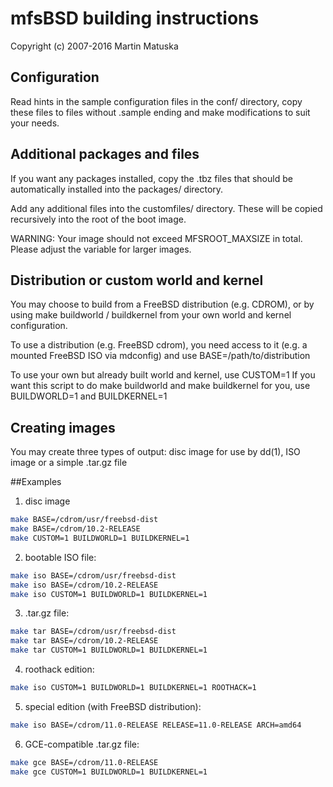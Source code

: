 # mfsBSD building instructions

Copyright (c) 2007-2016 Martin Matuska <mm at FreeBSD.org>

## Configuration
Read hints in the sample configuration files in the conf/ directory, copy
these files to files without .sample ending and make modifications to suit 
your needs.

## Additional packages and files
If you want any packages installed, copy the .tbz files that should be 
automatically installed into the packages/ directory.

Add any additional files into the customfiles/ directory. These will be copied
recursively into the root of the boot image.

WARNING:
Your image should not exceed MFSROOT_MAXSIZE in total.
Please adjust the variable for larger images.

## Distribution or custom world and kernel
You may choose to build from a FreeBSD distribution (e.g. CDROM), or by
using make buildworld / buildkernel from your own world and kernel
configuration.

To use a distribution (e.g. FreeBSD cdrom), you need access to it 
(e.g. a mounted FreeBSD ISO via mdconfig) and use BASE=/path/to/distribution

To use your own but already built world and kernel, use CUSTOM=1
If you want this script to do make buildworld and make buildkernel for you,
use BUILDWORLD=1 and BUILDKERNEL=1

## Creating images

You may create three types of output: disc image for use by dd(1), 
ISO image or a simple .tar.gz file

##Examples

1. disc image

  ```bash
  make BASE=/cdrom/usr/freebsd-dist
  make BASE=/cdrom/10.2-RELEASE
  make CUSTOM=1 BUILDWORLD=1 BUILDKERNEL=1
  ```

2. bootable ISO file:

  ```bash
  make iso BASE=/cdrom/usr/freebsd-dist
  make iso BASE=/cdrom/10.2-RELEASE
  make iso CUSTOM=1 BUILDWORLD=1 BUILDKERNEL=1
  ```

3. .tar.gz file:

  ```bash
  make tar BASE=/cdrom/usr/freebsd-dist
  make tar BASE=/cdrom/10.2-RELEASE
  make tar CUSTOM=1 BUILDWORLD=1 BUILDKERNEL=1
  ```

4. roothack edition:

  ```bash
  make iso CUSTOM=1 BUILDWORLD=1 BUILDKERNEL=1 ROOTHACK=1
  ```

5. special edition (with FreeBSD distribution):

  ```bash
  make iso BASE=/cdrom/11.0-RELEASE RELEASE=11.0-RELEASE ARCH=amd64
  ```

6. GCE-compatible .tar.gz file:

  ```bash
  make gce BASE=/cdrom/11.0-RELEASE
  make gce CUSTOM=1 BUILDWORLD=1 BUILDKERNEL=1
  ```
